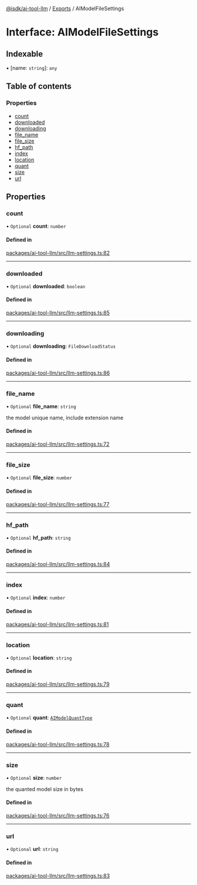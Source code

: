 [@isdk/ai-tool-llm](../README.md) / [Exports](../modules.md) / AIModelFileSettings

# Interface: AIModelFileSettings

## Indexable

▪ [name: `string`]: `any`

## Table of contents

### Properties

- [count](AIModelFileSettings.md#count)
- [downloaded](AIModelFileSettings.md#downloaded)
- [downloading](AIModelFileSettings.md#downloading)
- [file\_name](AIModelFileSettings.md#file_name)
- [file\_size](AIModelFileSettings.md#file_size)
- [hf\_path](AIModelFileSettings.md#hf_path)
- [index](AIModelFileSettings.md#index)
- [location](AIModelFileSettings.md#location)
- [quant](AIModelFileSettings.md#quant)
- [size](AIModelFileSettings.md#size)
- [url](AIModelFileSettings.md#url)

## Properties

### count

• `Optional` **count**: `number`

#### Defined in

[packages/ai-tool-llm/src/llm-settings.ts:82](https://github.com/isdk/ai-tool-llm.js/blob/00bdb4dabf26affba1e99ea1f0c654c315a2dfba/src/llm-settings.ts#L82)

___

### downloaded

• `Optional` **downloaded**: `boolean`

#### Defined in

[packages/ai-tool-llm/src/llm-settings.ts:85](https://github.com/isdk/ai-tool-llm.js/blob/00bdb4dabf26affba1e99ea1f0c654c315a2dfba/src/llm-settings.ts#L85)

___

### downloading

• `Optional` **downloading**: `FileDownloadStatus`

#### Defined in

[packages/ai-tool-llm/src/llm-settings.ts:86](https://github.com/isdk/ai-tool-llm.js/blob/00bdb4dabf26affba1e99ea1f0c654c315a2dfba/src/llm-settings.ts#L86)

___

### file\_name

• `Optional` **file\_name**: `string`

the model unique name, include extension name

#### Defined in

[packages/ai-tool-llm/src/llm-settings.ts:72](https://github.com/isdk/ai-tool-llm.js/blob/00bdb4dabf26affba1e99ea1f0c654c315a2dfba/src/llm-settings.ts#L72)

___

### file\_size

• `Optional` **file\_size**: `number`

#### Defined in

[packages/ai-tool-llm/src/llm-settings.ts:77](https://github.com/isdk/ai-tool-llm.js/blob/00bdb4dabf26affba1e99ea1f0c654c315a2dfba/src/llm-settings.ts#L77)

___

### hf\_path

• `Optional` **hf\_path**: `string`

#### Defined in

[packages/ai-tool-llm/src/llm-settings.ts:84](https://github.com/isdk/ai-tool-llm.js/blob/00bdb4dabf26affba1e99ea1f0c654c315a2dfba/src/llm-settings.ts#L84)

___

### index

• `Optional` **index**: `number`

#### Defined in

[packages/ai-tool-llm/src/llm-settings.ts:81](https://github.com/isdk/ai-tool-llm.js/blob/00bdb4dabf26affba1e99ea1f0c654c315a2dfba/src/llm-settings.ts#L81)

___

### location

• `Optional` **location**: `string`

#### Defined in

[packages/ai-tool-llm/src/llm-settings.ts:79](https://github.com/isdk/ai-tool-llm.js/blob/00bdb4dabf26affba1e99ea1f0c654c315a2dfba/src/llm-settings.ts#L79)

___

### quant

• `Optional` **quant**: [`AIModelQuantType`](../enums/AIModelQuantType.md)

#### Defined in

[packages/ai-tool-llm/src/llm-settings.ts:78](https://github.com/isdk/ai-tool-llm.js/blob/00bdb4dabf26affba1e99ea1f0c654c315a2dfba/src/llm-settings.ts#L78)

___

### size

• `Optional` **size**: `number`

the quanted model size in bytes

#### Defined in

[packages/ai-tool-llm/src/llm-settings.ts:76](https://github.com/isdk/ai-tool-llm.js/blob/00bdb4dabf26affba1e99ea1f0c654c315a2dfba/src/llm-settings.ts#L76)

___

### url

• `Optional` **url**: `string`

#### Defined in

[packages/ai-tool-llm/src/llm-settings.ts:83](https://github.com/isdk/ai-tool-llm.js/blob/00bdb4dabf26affba1e99ea1f0c654c315a2dfba/src/llm-settings.ts#L83)
